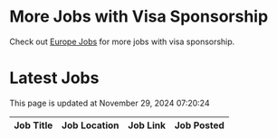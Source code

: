 # More Jobs with Visa Sponsorship

Check out [Europe Jobs](https://github.com/sureshparimi/europejobs#latest-jobs) for more jobs with visa sponsorship.

# Latest Jobs

This page is updated at November 29, 2024 07:20:24

| Job Title | Job Location | Job Link | Job Posted |
| --- | --- | --- | --- |
